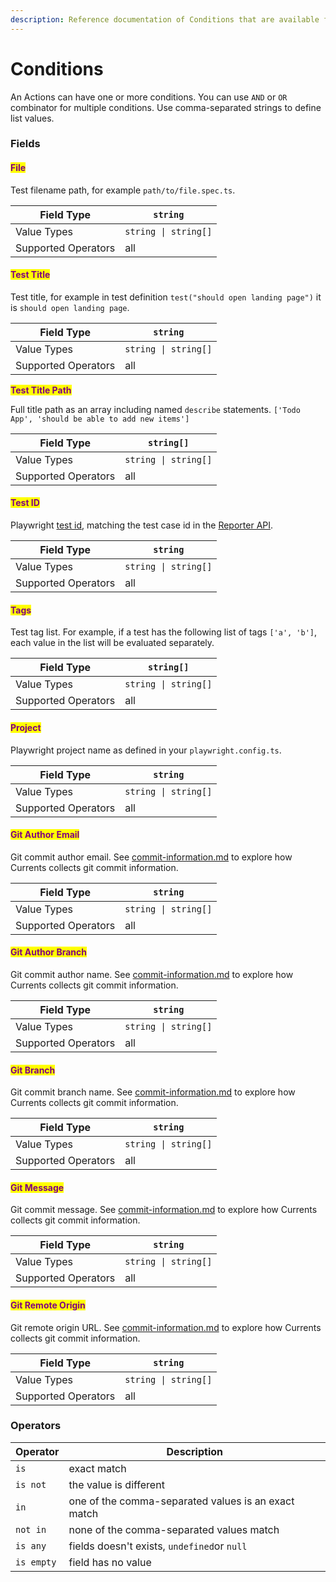 ```yaml
---
description: Reference documentation of Conditions that are available for Currents Actions
---
```


# Conditions

An Actions can have one or more conditions. You can use `AND` or  `OR` combinator for multiple conditions. Use comma-separated strings to define list values.

### Fields

#### <mark style="color:purple;">File</mark>

Test filename path, for example `path/to/file.spec.ts`.

| Field Type          | `string`             |
| ------------------- | -------------------- |
| Value Types         | `string \| string[]` |
| Supported Operators | all                  |

#### <mark style="color:purple;">Test Title</mark>

Test title, for example in test definition `test("should open landing page")` it is `should open landing page`.

| Field Type          | `string`             |
| ------------------- | -------------------- |
| Value Types         | `string \| string[]` |
| Supported Operators | all                  |

<mark style="color:purple;">**Test Title Path**</mark>

Full title path as an array including named `describe` statements.  `['Todo App', 'should be able to add new items']`

| Field Type          | `string[]`           |
| ------------------- | -------------------- |
| Value Types         | `string \| string[]` |
| Supported Operators | all                  |

#### <mark style="color:purple;">Test ID</mark>

Playwright [test id](https://playwright.dev/docs/api/class-testinfo#test-info-test-id), matching the test case id in the [Reporter API](https://playwright.dev/docs/api/class-reporter).

| Field Type          | `string`             |
| ------------------- | -------------------- |
| Value Types         | `string \| string[]` |
| Supported Operators | all                  |

#### <mark style="color:purple;">Tags</mark>

Test tag list. For example, if a test has the following list of tags `['a', 'b']`, each value in the list will be evaluated separately.

| Field Type          | `string[]`           |
| ------------------- | -------------------- |
| Value Types         | `string \| string[]` |
| Supported Operators | all                  |

#### <mark style="color:purple;">Project</mark>

Playwright project name as defined in your `playwright.config.ts`.&#x20;

| Field Type          | `string`             |
| ------------------- | -------------------- |
| Value Types         | `string \| string[]` |
| Supported Operators | all                  |

#### <mark style="color:purple;">Git Author Email</mark>

Git commit author email. See [commit-information.md](../../../dashboard/runs/commit-information.md "mention") to explore how Currents collects git commit information.

| Field Type          | `string`             |
| ------------------- | -------------------- |
| Value Types         | `string \| string[]` |
| Supported Operators | all                  |

#### <mark style="color:purple;">Git Author Branch</mark>

Git commit author name. See [commit-information.md](../../../dashboard/runs/commit-information.md "mention") to explore how Currents collects git commit information.

| Field Type          | `string`             |
| ------------------- | -------------------- |
| Value Types         | `string \| string[]` |
| Supported Operators | all                  |

#### <mark style="color:purple;">Git Branch</mark>

Git commit branch name. See [commit-information.md](../../../dashboard/runs/commit-information.md "mention") to explore how Currents collects git commit information.

| Field Type          | `string`             |
| ------------------- | -------------------- |
| Value Types         | `string \| string[]` |
| Supported Operators | all                  |

#### <mark style="color:purple;">Git Message</mark>

Git commit message. See [commit-information.md](../../../dashboard/runs/commit-information.md "mention") to explore how Currents collects git commit information.

| Field Type          | `string`             |
| ------------------- | -------------------- |
| Value Types         | `string \| string[]` |
| Supported Operators | all                  |

#### <mark style="color:purple;">Git Remote Origin</mark>

Git remote origin URL. See [commit-information.md](../../../dashboard/runs/commit-information.md "mention") to explore how Currents collects git commit information.

| Field Type          | `string`             |
| ------------------- | -------------------- |
| Value Types         | `string \| string[]` |
| Supported Operators | all                  |

### Operators

<table data-full-width="false"><thead><tr><th>Operator</th><th>Description</th></tr></thead><tbody><tr><td><code>is</code></td><td>exact match</td></tr><tr><td><code>is not</code></td><td>the value is different</td></tr><tr><td><code>in</code></td><td>one of the comma-separated values is an exact match</td></tr><tr><td><code>not in</code></td><td>none of the comma-separated values match</td></tr><tr><td><code>is any</code></td><td>fields doesn't exists, <code>undefined</code>or <code>null</code></td></tr><tr><td><code>is empty</code></td><td>field has no value</td></tr></tbody></table>

